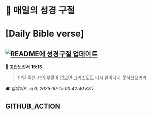 # 🙏 매일의 성경 구절
# [Daily Bible verse]
## [![README에 성경구절 업데이트](https://github.com/DONGSUKA/first_test/actions/workflows/update-readme-bible.yml/badge.svg)](https://github.com/DONGSUKA/first_test/actions/workflows/update-readme-bible.yml)
<!-- START_BIBLE_VERSE -->
📖 **고린도전서 15:13**
> 만일 죽은 자의 부활이 없으면 그리스도도 다시 살아나지 못하셨으리라

🕊️ _업데이트 시각: 2025-10-15 00:42:40 KST_
  <!-- END_BIBLE_VERSE -->
## GITHUB_ACTION

